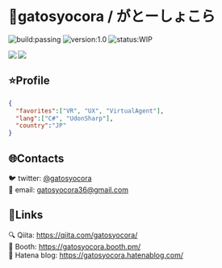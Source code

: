 # :birthday:gatosyocora / がとーしょこら

![build:passing](http://img.shields.io/badge/build-passing-pass.svg?style=flat) 
![version:1.0](http://img.shields.io/badge/version-1.0-green.svg?style=flat) 
![status:WIP](http://img.shields.io/badge/status-WIP-orange.svg?style=flat) 

<a>
  <img align="left" src="https://github-readme-stats.vercel.app/api?username=gatosyocora&show_icons=true" />
  <img src="https://github-readme-stats.vercel.app/api/top-langs/?username=gatosyocora&layout=compact" />
</a>

## :star:Profile

```gatosyocora.json
{
  "favorites":["VR", "UX", "VirtualAgent"],
  "lang":["C#", "UdonSharp"],
  "country":"JP"
}
```

## :globe_with_meridians:Contacts
:bird: twitter: [@gatosyocora](https://twitter.com/gatosyocora)  
:email: email: gatosyocora36@gmail.com  

## :link:Links
:mag: Qiita: https://qiita.com/gatosyocora/  
:camel: Booth: https://gatosyocora.booth.pm/  
:green_book: Hatena blog: https://gatosyocora.hatenablog.com/

<!--
**gatosyocora/gatosyocora** is a ✨ _special_ ✨ repository because its `README.md` (this file) appears on your GitHub profile.

Here are some ideas to get you started:

- 🔭 I’m currently working on ...
- 🌱 I’m currently learning ...
- 👯 I’m looking to collaborate on ...
- 🤔 I’m looking for help with ...
- 💬 Ask me about ...
- 📫 How to reach me: ...
- 😄 Pronouns: ...
- ⚡ Fun fact: ...
-->
